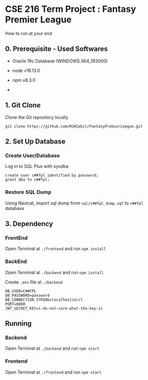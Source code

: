 # CSE 216 Term Project : Fantasy Premier League

How to run at your end

## 0. Prerequisite - Used Softwares

- Oracle 19c Database (WINDOWS.X64_193000)

- node v16.13.0

- npm v8.3.0

- 

## 1. Git Clone

Clone the Git repository locally

```
git clone https://github.com/MJKSabit/FantasyPremierLeague.git
```

## 2. Set Up Database

### Create User/Database

Log in to SQL Plus with sysdba

```
create user c##fpl identified by password;
grant dba to c##fpl;
```

### Restore SQL Dump

Using Navicat, import sql dump from `sql/c##fpl_dump.sql` to `c##fpl` database

## 3. Dependency

### FrontEnd

Open Terminal at `./frontend` and run `npm install`

### BackEnd

Open Terminal at `./backend` and run `npm install`

Create `.env` file at `./backend`

```
DB_USER=C##FPL
DB_PASSWORD=password
DB_CONNECTION_STRING=localhost/orcl
PORT=8080
JWT_SECRET_KEY=i-do-not-care-what-the-key-is
```

## Running

### Backend

Open Terminal at `./backend` and run `npm start`

### Frontend

Open Terminal at `./frontend` and run `npm start`

